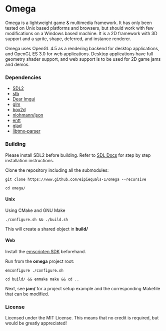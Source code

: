 # Omega

Omega is a lightweight game & multimedia framework.
It has only been tested on Unix based platforms and browsers, but should work with few modifications on a Windows based machine.
It is a 2D framework with 3D support and a sprite, shape, deferred, and instance renderer.

Omega uses OpenGL 4.5 as a rendering backend for desktop applications, and OpenGL ES 3.0 for web applications.
Desktop applications have full geometry shader support, and web support is to be used for 2D game jams and demos.

### Dependencies

- [SDL2](https://www.libsdl.org/)
- [stb](https://github.com/nothings/stb)
- [Dear Imgui](https://github.com/ocornut/imgui)
- [glm](https://github.com/g-truc/glm)
- [box2d](https://github.com/erincatto/box2d)
- [nlohmann/json](https://github.com/nlohmann/json)
- [entt](https://github.com/skypjack/entt)
- [glad](https://github.com/Dav1dde/glad)
- [libtmx-parser](https://github.com/halsafar/libtmx-parser)

### Building

Please install SDL2 before building. Refer to [SDL Docs](https://wiki.libsdl.org/SDL2/Installation) for step by step installation instructions.

Clone the repository including all the submodules:

`git clone https://www.github.com/eipiequals-1/omega --recursive`

`cd omega/`

#### Unix

Using CMake and GNU Make

`./configure.sh && ./build.sh`

This will create a shared object in **build/**

#### Web

Install the [emscripten SDK](https://emscripten.org/docs/getting_started/downloads.html) beforehand.

Run from the **omega** project root:

`emconfigure ./configure.sh`

`cd build/ && emmake make && cd ..`

Next, see **jam/** for a project setup example and the corresponding Makefile that can be modified.

### License

Licensed under the MIT License. This means that no credit is required, but would be greatly appreciated!
